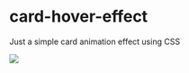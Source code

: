 # card-hover-effect

Just a simple card animation effect using CSS

![](https://media.giphy.com/media/rzO5k4anSqMa9QaYCK/giphy.gif)
